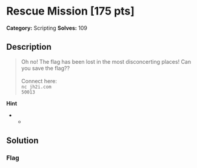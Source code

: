 # Rescue Mission [175 pts]

**Category:** Scripting
**Solves:** 109

## Description
>Oh no! The flag has been lost in the most disconcerting places! Can you save the flag?? <br><br>Connect here:<br><code>nc jh2i.com 50013</code>

**Hint**
* -

## Solution

### Flag

